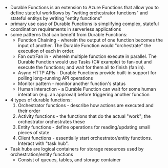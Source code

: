 - Durable Functions is an extension to Azure Functions that allow you to define stateful workflows by "writing orchestrator functions" and stateful entitys by writing "entity functions"
- primary use case of Durable Functions is simplifying complex, stateful coordination requirements in serverless applications
- some patterns that can benefit from Durable Functions:
  - Function Chaining - wherein the output of one function becomes the input of another. The Durable Function would "orchestrate" the execution of each in order.
  - Fan out/Fan in - wherein multiple function execute in parallel. The Durable Function would use Tasks (C# example) to fan-out and execute the functions; and wait for them all to finish (fan in).
  - Async HTTP APIs - Durable Functions provide built-in support for polling long-running API operations
  - Monitor pattern - monitor another function's status
  - Human interaction - a Durable Function can wait for some human interation (e.g. an approval) before triggering another function
- 4 types of durable functions:
  1. Orchestrator functions - describe how actions are executed and their order
  2. Activity functions - the functions that do the actual "work"; the orchestrator orchestrates these
  3. Entity functions - define operations for reading/updating small pieces of state
  4. Client functions - essentially start orchestrator/entity functions. Interact with "task hub".
- Task hubs are logical containers for storage resources used by orchestration/entity functions
  - Consist of queues, tables, and storage container
